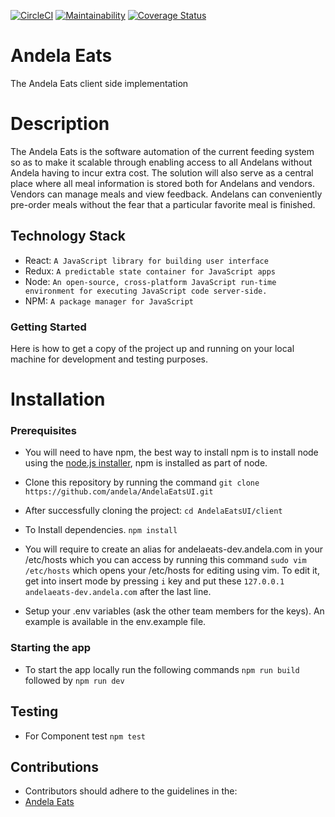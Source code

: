 [![CircleCI](https://circleci.com/gh/andela/AndelaEatsUI/tree/develop.svg?style=svg)](https://circleci.com/gh/andela/AndelaEatsUI/tree/develop)
[![Maintainability](https://api.codeclimate.com/v1/badges/7612d96cf534e4d616bf/maintainability)](https://codeclimate.com/github/andela/AndelaEatsUI/maintainability)
[![Coverage Status](https://coveralls.io/repos/github/andela/AndelaEatsUI/badge.svg?branch=develop)](https://coveralls.io/github/andela/AndelaEatsUI?branch=develop)
# Andela Eats
The Andela Eats client side implementation

# Description
The Andela Eats is the software automation of the current feeding system so as to make it scalable through enabling access to all Andelans without Andela having to incur extra cost. The solution will also serve as a central place where all meal information is stored both for Andelans and vendors. Vendors can manage meals and view feedback. Andelans can conveniently pre-order meals without the fear that a particular favorite meal is finished.


## Technology Stack
 + React: `A JavaScript library for building user interface`
 + Redux: `A predictable state container for JavaScript apps`
 + Node: `An open-source, cross-platform JavaScript run-time environment for executing JavaScript code server-side.`
 + NPM: `A package manager for JavaScript`

### Getting Started
Here is how to get a copy of the project up and running on your local machine for development and testing purposes.

# Installation

### Prerequisites
* You will need to have npm, the best way to install npm is to install node using the [node.js installer](https://nodejs.org/en/download/), npm is installed as part of node.

* Clone this repository by running the command
`git clone https://github.com/andela/AndelaEatsUI.git`

* After successfully cloning the project:
`cd AndelaEatsUI/client`

* To Install dependencies.
`npm install`

* You will require to create an alias for andelaeats-dev.andela.com in your /etc/hosts which you can access by running this command
  ```sudo vim /etc/hosts``` which opens your /etc/hosts for editing using vim.
  To edit it, get into insert mode by pressing ```i``` key and put these
   ```127.0.0.1       andelaeats-dev.andela.com``` after the last line.

*  Setup your .env variables (ask the other team members for the keys). An example is available in the env.example file.

### Starting the app
* To start the app locally run the following commands
`npm run build` followed by `npm run dev`

## Testing
* For Component test
`npm test`

## Contributions

* Contributors should adhere to the guidelines in the:
* [Andela Eats](https://github.com/andela/AndelaEatsUI/wiki/AndelaEats-Conventions)
